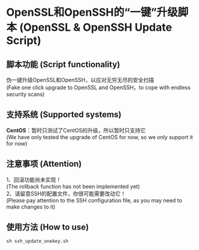 # OpenSSL和OpenSSH的“一键”升级脚本 (OpenSSL & OpenSSH Update Script) 

## 脚本功能 (Script functionality)
伪一键升级OpenSSL和OpenSSH，以应对无穷无尽的安全扫描  
(Fake one click upgrade to OpenSSL and OpenSSH，to cope with endless security scans)

## 支持系统 (Supported systems)
**CentOS**：暂时只测试了CentOS的升级，所以暂时只支持它  
(We have only tested the upgrade of CentOS for now, so we only support it for now)

## 注意事项 (Attention)
1、回滚功能尚未实现！  
(The rollback function has not been implemented yet)  
2、请留意SSH的配置文件，你很可能需要改动它！  
(Please pay attention to the SSH configuration file, as you may need to make changes to it)

## 使用方法 (How to use)
`sh ssh_update_onekey.sh`
